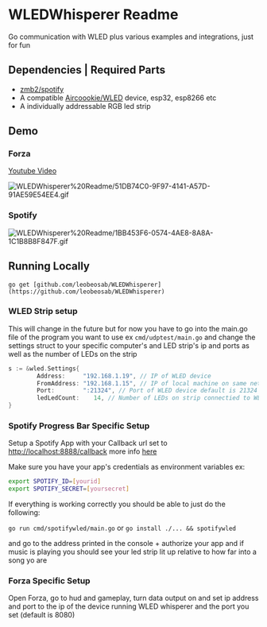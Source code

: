 # WLEDWhisperer Readme

Go communication with WLED plus various examples and integrations, just for fun

## Dependencies | Required Parts

- [zmb2/spotify](https://github.com/zmb3/spotify)
- A compatible [Aircoookie/WLED](https://github.com/Aircoookie/WLED) device, esp32, esp8266 etc
- A individually addressable RGB led strip

## Demo

### Forza
[Youtube Video](https://youtu.be/UF4cU1qSNPA)

![WLEDWhisperer%20Readme/51DB74C0-9F97-4141-A57D-91AE59E54EE4.gif](Readme/51DB74C0-9F97-4141-A57D-91AE59E54EE4.gif)

### Spotify

![WLEDWhisperer%20Readme/1BB453F6-0574-4AE8-8A8A-1C1B8B8F847F.gif](Readme/1BB453F6-0574-4AE8-8A8A-1C1B8B8F847F.gif)

## Running Locally

`go get [github.com/leobeosab/WLEDWhisperer](https://github.com/leobeosab/WLEDWhisperer)`

### WLED Strip setup

This will change in the future but for now you have to go into the main.go file of the program you want to use ex `cmd/udptest/main.go` and change the settings struct to your specific computer's and LED strip's ip and ports as well as the number of LEDs on the strip

```go
s := &wled.Settings{
        Address:     "192.168.1.19", // IP of WLED device
        FromAddress: "192.168.1.15", // IP of local machine on same network as WLED
        Port:        ":21324", // Port of WLED device default is 21324
        ledLedCount:    14, // Number of LEDs on strip connectied to WLED device
}
```

### Spotify Progress Bar Specific Setup

Setup a Spotify App with your Callback url set to [http://localhost:8888/callback](http://localhost:8888/callback) more info [here](https://github.com/zmb3/spotify)

Make sure you have your app's credentials as environment variables ex:

```bash
export SPOTIFY_ID=[yourid]
export SPOTIFY_SECRET=[yoursecret]
```

If everything is working correctly you should be able to just do the following: 

`go run cmd/spotifywled/main.go` or `go install ./... && spotifywled`

and go to the address printed in the console + authorize your app and if music is playing you should see your led strip lit up relative to how far into a song yo are

### Forza Specific Setup

Open Forza, go to hud and gameplay, turn data output on and set ip address and port to the ip of the device running WLED whisperer and the port you set (default is 8080)